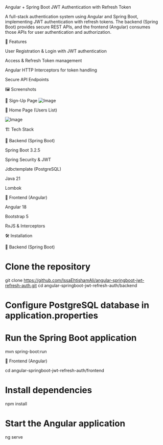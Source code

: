 Angular + Spring Boot JWT Authentication with Refresh Token

A full-stack authentication system using Angular and Spring Boot, implementing JWT authentication with refresh tokens. The backend (Spring Boot) provides secure REST APIs, and the frontend (Angular) consumes those APIs for user authentication and authorization.

🚀 Features

User Registration & Login with JWT authentication

Access & Refresh Token management

Angular HTTP Interceptors for token handling

Secure API Endpoints

🖼️ Screenshots

🔹 Sign-Up Page
![Image](https://github.com/user-attachments/assets/ef9cff89-1227-4706-bbb8-ee9a8b0aa4a5)


🔹 Home Page (Users List)

![Image](https://github.com/user-attachments/assets/e5a705ae-4279-450d-a8d9-1e71bc158370)

🏗️ Tech Stack

🔹 Backend (Spring Boot)

Spring Boot 3.2.5

Spring Security & JWT

Jdbctemplate (PostgreSQL)

Java 21

Lombok

🔹 Frontend (Angular)

Angular 18

Bootstrap 5

RxJS & Interceptors

🛠️ Installation

🔹 Backend (Spring Boot)

# Clone the repository
git clone https://github.com/IssaEhtishamAli/angular-springboot-jwt-refresh-auth.git
cd angular-springboot-jwt-refresh-auth/backend

# Configure PostgreSQL database in application.properties

# Run the Spring Boot application
mvn spring-boot:run

🔹 Frontend (Angular)

cd angular-springboot-jwt-refresh-auth/frontend

# Install dependencies
npm install

# Start the Angular application
ng serve
